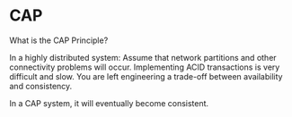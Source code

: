 # CAP
What is the CAP Principle?

In a highly distributed system:
Assume that network partitions and other connectivity problems will occur.
Implementing ACID transactions is very difficult and slow.
You are left engineering a trade-off between availability and consistency.

In a CAP system, it will eventually become consistent.
